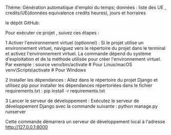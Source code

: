 Thème: Génération
automatique d'emploi
du temps; données :
liste des UE ,
credits/UE(données
equivalence credits
heures), jours et
horraires

 le dépôt GitHub: 

 
Pour exécuter ce projet , suivez ces étapes :

1 Activer l'environnement virtuel (optionnel) : Si le projet utilise un environnement virtuel, naviguez vers le répertoire du projet dans le terminal et activez l'environnement virtuel. La commande dépend du système d'exploitation et de la méthode utilisée pour créer l'environnement virtuel. Par exemple :
source venv/bin/activate    # Pour Linux/macOS
venv\Scripts\activate       # Pour Windows

2 Installer les dépendances : Allez dans le répertoire du projet Django et utilisez pip pour installer les dépendances répertoriées dans le fichier requirements.txt :
pip install -r requirements.txt

3 Lancer le serveur de développement : Exécutez le serveur de développement Django avec la commande suivante :
python manage.py runserver


Cette commande démarrera un serveur de développement local à l'adresse http://127.0.0.1:8000
